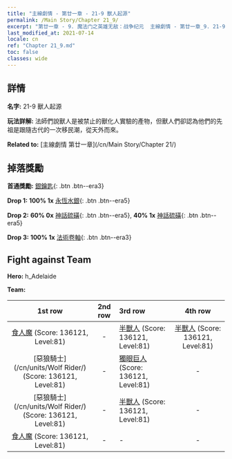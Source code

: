 ```yaml
---
title: "主線劇情 - 第廿一章 - 21-9 獸人起源"
permalink: /Main Story/Chapter 21_9/
excerpt: "第廿一章 - 9. 魔法门之英雄无敌：战争纪元  主線劇情 - 第廿一章_9. 21-9 獸人起源"
last_modified_at: 2021-07-14
locale: cn
ref: "Chapter 21_9.md"
toc: false
classes: wide
---
```


## 詳情

 **名字:** 21-9 獸人起源

 **玩法詳解:** 法師們說獸人是被禁止的獸化人實驗的產物，但獸人們卻認為他們的先祖是跟隨古代的一次移民潮，從天外而來。

 **Related to:** [主線劇情 第廿一章](/cn/Main Story/Chapter 21/)

## 掉落獎勵

 **首通獎勵:** [銀鑰匙](/cn/Items/con_693/){: .btn .btn--era3}

 **Drop 1:** **100% 1x** [永恆水銀](/cn/Items/mat_70/){: .btn .btn--era5}

 **Drop 2:** **60% 0x** [神話硫磺](/cn/Items/mat_64/){: .btn .btn--era5}, **40% 1x** [神話硫磺](/cn/Items/mat_64/){: .btn .btn--era5}

 **Drop 3:** **100% 1x** [法術卷軸](/cn/Items/con_694/){: .btn .btn--era3}


## Fight against Team
 **Hero:** h_Adelaide

 **Team:**


  | 1st row | 2nd row | 3rd row | 4th row |
  |:----:|:----:|:----|:----:|
  | [食人魔](/cn/units/Ogre/) (Score: 136121, Level:81)  | - | [半獸人](/cn/units/Orc/) (Score: 136121, Level:81)  | [半獸人](/cn/units/Orc/) (Score: 136121, Level:81)  |
  | [惡狼騎士](/cn/units/Wolf Rider/) (Score: 136121, Level:81)  | - | [獨眼巨人](/cn/units/Cyclops/) (Score: 136121, Level:81)  | - |
  | [惡狼騎士](/cn/units/Wolf Rider/) (Score: 136121, Level:81)  | - | [半獸人](/cn/units/Orc/) (Score: 136121, Level:81)  | - |
  | [食人魔](/cn/units/Ogre/) (Score: 136121, Level:81)  | - | - | - |


